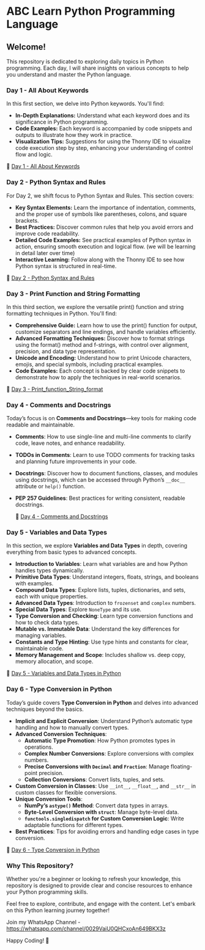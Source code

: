 # ABC Learn Python Programming Language

## Welcome!

This repository is dedicated to exploring daily topics in Python programming. Each day, I will share insights on various concepts to help you understand and master the Python language.

### Day 1 - All About Keywords

In this first section, we delve into Python keywords. You'll find:

- **In-Depth Explanations:** Understand what each keyword does and its significance in Python programming.
- **Code Examples:** Each keyword is accompanied by code snippets and outputs to illustrate how they work in practice.
- **Visualization Tips:** Suggestions for using the Thonny IDE to visualize code execution step by step, enhancing your understanding of control flow and logic.

🔗 [Day 1 - All About Keywords](https://github.com/anandprems/ABC_Learn_Python_Programming_Language/blob/main/Day_1_Keywords.pdf)


### Day 2 - Python Syntax and Rules

For Day 2, we shift focus to Python Syntax and Rules. This section covers:

- **Key Syntax Elements:** Learn the importance of indentation, comments, and the proper use of symbols like parentheses, colons, and square brackets.
- **Best Practices:** Discover common rules that help you avoid errors and improve code readability.
- **Detailed Code Examples:** See practical examples of Python syntax in action, ensuring smooth execution and logical flow. (we will be learning in detail later over time)
- **Interactive Learning:** Follow along with the Thonny IDE to see how Python syntax is structured in real-time.

🔗 [Day 2 - Python Syntax and Rules](https://github.com/anandprems/ABC_Learn_Python_Programming_Language/blob/main/Day_2_Syntax_and_Rules.pdf)

### Day 3 - Print Function and String Formatting
In this third section, we explore the versatile print() function and string formatting techniques in Python. You'll find:

- **Comprehensive Guide:** Learn how to use the print() function for output, customize separators and line endings, and handle variables efficiently.
- **Advanced Formatting Techniques:** Discover how to format strings using the format() method and f-strings, with control over alignment, precision, and data type representation.
- **Unicode and Encoding:** Understand how to print Unicode characters, emojis, and special symbols, including practical examples.
- **Code Examples:** Each concept is backed by clear code snippets to demonstrate how to apply the techniques in real-world scenarios.

🔗 [Day 3 - Print_function_String_format](https://github.com/anandprems/ABC_Learn_Python_Programming_Language/blob/main/Day_3_Print_function_String_format.pdf)

### Day 4 - Comments and Docstrings
Today’s focus is on **Comments and Docstrings**—key tools for making code readable and maintainable.

- **Comments**: How to use single-line and multi-line comments to clarify code, leave notes, and enhance readability.
- **TODOs in Comments**: Learn to use TODO comments for tracking tasks and planning future improvements in your code.
- **Docstrings**: Discover how to document functions, classes, and modules using docstrings, which can be accessed through Python’s `__doc__` attribute or `help()` function.
- **PEP 257 Guidelines**: Best practices for writing consistent, readable docstrings.

  🔗 [Day 4 - Comments and Docstrings](https://github.com/anandprems/ABC_Learn_Python_Programming_Language/blob/main/Day_4_comments_and_docstrings.pdf)

### Day 5 - Variables and Data Types
In this section, we explore **Variables and Data Types** in depth, covering everything from basic types to advanced concepts.

- **Introduction to Variables**: Learn what variables are and how Python handles types dynamically.
- **Primitive Data Types**: Understand integers, floats, strings, and booleans with examples.
- **Compound Data Types**: Explore lists, tuples, dictionaries, and sets, each with unique properties.
- **Advanced Data Types**: Introduction to `frozenset` and `complex` numbers.
- **Special Data Types**: Explore `NoneType` and its use.
- **Type Conversion and Checking**: Learn type conversion functions and how to check data types.
- **Mutable vs. Immutable Data**: Understand the key differences for managing variables.
- **Constants and Type Hinting**: Use type hints and constants for clear, maintainable code.
- **Memory Management and Scope**: Includes shallow vs. deep copy, memory allocation, and scope.

🔗 [Day 5 - Variables and Data Types in Python](https://github.com/anandprems/ABC_Learn_Python_Programming_Language/blob/main/Day_5__Variables_and_Data_Types_in_Python.pdf)

### Day 6 - Type Conversion in Python
Today’s guide covers **Type Conversion in Python** and delves into advanced techniques beyond the basics.

- **Implicit and Explicit Conversion**: Understand Python’s automatic type handling and how to manually convert types.
- **Advanced Conversion Techniques**:
  - **Automatic Type Promotion**: How Python promotes types in operations.
  - **Complex Number Conversions**: Explore conversions with complex numbers.
  - **Precise Conversions with `Decimal` and `Fraction`**: Manage floating-point precision.
  - **Collection Conversions**: Convert lists, tuples, and sets.
- **Custom Conversion in Classes**: Use `__int__`, `__float__`, and `__str__` in custom classes for flexible conversions.
- **Unique Conversion Tools**:
  - **NumPy’s `astype()` Method**: Convert data types in arrays.
  - **Byte-Level Conversion with `struct`**: Manage byte-level data.
  - **`functools.singledispatch` for Custom Conversion Logic**: Write adaptable functions for different types.
- **Best Practices**: Tips for avoiding errors and handling edge cases in type conversion.

🔗 [Day 6 - Type Conversion in Python](https://github.com/anandprems/ABC_Learn_Python_Programming_Language/blob/main/Day_6_Type_Conversion_in_Python.pdf)


### Why This Repository?

Whether you're a beginner or looking to refresh your knowledge, this repository is designed to provide clear and concise resources to enhance your Python programming skills.

Feel free to explore, contribute, and engage with the content. Let's embark on this Python learning journey together!

Join my WhatsApp Channel - https://whatsapp.com/channel/0029VaiU0QHCxoAn649BKX3z 

Happy Coding! 🚀
